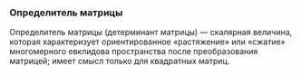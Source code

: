 ### Определитель матрицы

Определитель матрицы (детерминант матрицы) — скалярная величина, которая характеризует ориентированное «растяжение» или «сжатие» многомерного евклидова пространства после преобразования матрицей; имеет смысл только для квадратных матриц.